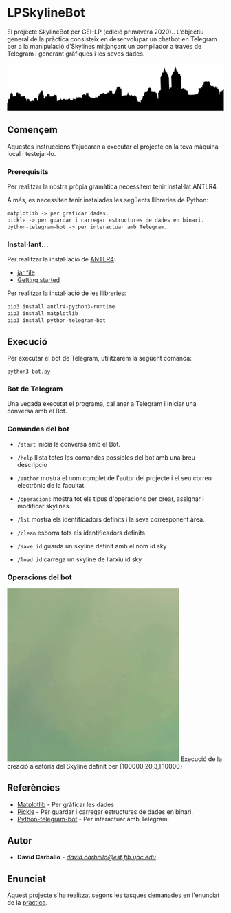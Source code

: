 # LPSkylineBot

El projecte SkylineBot per GEI-LP (edició primavera 2020).. 
L’objectiu general de la pràctica consisteix en desenvolupar un chatbot en Telegram per a la manipulació d’Skylines  mitjançant un compilador a través de Telegram i generant gràfiques i les seves dades.

![Skyline](img/skyline.png)

## Començem

Aquestes instruccions t'ajudaran a executar el projecte en la teva màquina local i testejar-lo.

### Prerequisits

Per realitzar la nostra pròpia gramàtica necessitem tenir instal·lat ANTLR4

A més, es necessiten tenir instalades les següents llibreries de Python:

```
matplotlib -> per graficar dades.
pickle -> per guardar i carregar estructures de dades en binari.
python-telegram-bot -> per interactuar amb Telegram.
```

### Instal·lant...

Per realitzar la instal·lació de [ANTLR4](https://www.antlr.org//):

* [jar file](https://www.antlr.org/download/antlr-4.7.1-complete.jar)
* [Getting started](https://github.com/antlr/antlr4/blob/master/doc/getting-started.md)

Per realitzar la instal·lació de les llibreries:

```
pip3 install antlr4-python3-runtime
pip3 install matplotlib
pip3 install python-telegram-bot
```

## Execució

Per executar el bot de Telegram, utilitzarem la següent comanda:

```
python3 bot.py
```

### Bot de Telegram

Una vegada executat el programa, cal anar a Telegram i iniciar una conversa amb el Bot.

### Comandes del bot

- `/start` inicia la conversa amb el Bot.

- `/help`  llista totes les comandes possibles del bot amb una breu descripcio

- `/author`  mostra el nom complet de l'autor del projecte i el seu correu electrònic de la facultat.

- `/operacions` mostra tot els tipus d'operacions per crear, assignar i modificar skylines.

- `/lst` mostra els identificadors definits i la seva corresponent àrea.
            
- `/clean` esborra tots els identificadors definits
            
- `/save id` guarda un skyline definit amb el nom id.sky
            
- `/load id` carrega un skyline de l’arxiu id.sky

### Operacions del bot

<img src="img/aleatori.gif" width="400">
Execució de la creació aleatòria del Skyline definit per {100000,20,3,1,10000}

## Referències

* [Matplotlib](https://matplotlib.org/) - Per gràficar les dades
* [Pickle](https://rometools.github.io/rome/) - Per guardar i carregar estructures de dades en binari.
* [Python-telegram-bot](https://python-telegram-bot.org/) - Per interactuar amb Telegram.

## Autor

* **David Carballo** - *david.carballo@est.fib.upc.edu*

## Enunciat

Aquest projecte s'ha realitzat segons les tasques demanades en l'enunciat de la [pràctica](https://gebakx.github.io/SkylineBot/). 
